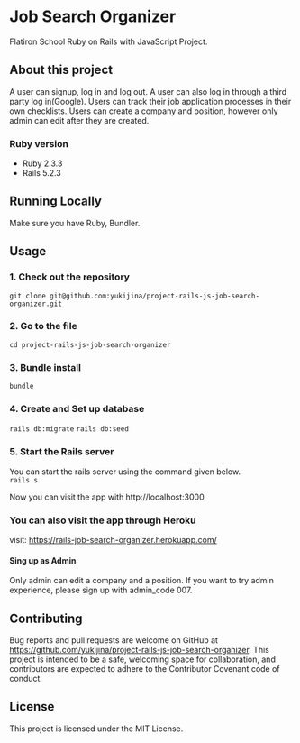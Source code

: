 # Job Search Organizer

Flatiron School Ruby on Rails with JavaScript Project.

## About this project
A user can signup, log in and log out. A user can also log in through a third party log in(Google).
Users can track their job application processes in their own checklists.
Users can create a company and position, however only admin can edit after they are created.


### Ruby version
- Ruby 2.3.3
- Rails 5.2.3

## Running Locally
Make sure you have Ruby, Bundler.

## Usage
### 1. Check out the repository
`git clone git@github.com:yukijina/project-rails-js-job-search-organizer.git`

### 2. Go to the file
`cd project-rails-js-job-search-organizer`

### 3. Bundle install
`bundle`

### 4. Create and Set up database
`rails db:migrate`
`rails db:seed`

### 5. Start the Rails server
You can start the rails server using the command given below.  
`rails s`

Now you can visit the app with http://localhost:3000

### You can also visit the app through Heroku
visit: https://rails-job-search-organizer.herokuapp.com/

#### Sing up as Admin
Only admin can edit a company and a position.
If you want to try admin experience, please sign up with admin_code 007.

## Contributing
Bug reports and pull requests are welcome on GitHub at https://github.com/yukijina/project-rails-js-job-search-organizer. This project is intended to be a safe, welcoming space for collaboration, and contributors are expected to adhere to the Contributor Covenant code of conduct.

## License
This project is licensed under the MIT License.
